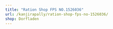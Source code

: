 ```yaml
---
title: "Ration Shop FPS NO.1526036"
url: /kanjirapally/ration-shop-fps-no-1526036/
shop: Dorfladen
---
```


